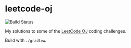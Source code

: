 leetcode-oj
===========

![Build Status](https://github.com/fritaly/leetcode-oj/actions/workflows/gradle/badge.svg)

My solutions to some of the [LeetCode OJ](https://leetcode.com/) coding challenges.

Build with `./gradlew`.
